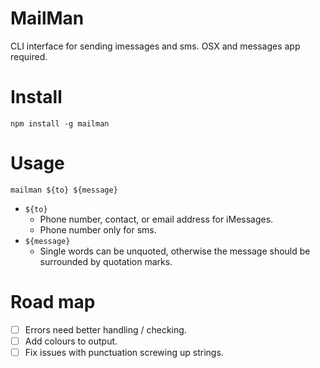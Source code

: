 # MailMan

CLI interface for sending imessages and sms. OSX and messages app required.

# Install

`npm install -g mailman`

# Usage

`mailman ${to} ${message}`

- `${to}`
    - Phone number, contact, or email address for iMessages.
    - Phone number only for sms.
- `${message}`
    - Single words can be unquoted, otherwise the message should be surrounded by quotation marks.

# Road map

- [ ] Errors need better handling / checking.
- [ ] Add colours to output.
- [ ] Fix issues with punctuation screwing up strings.
